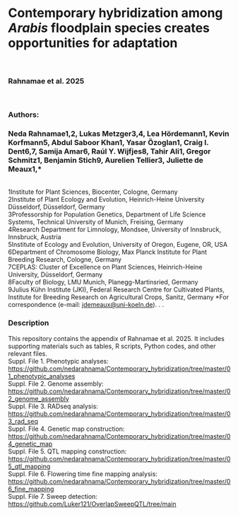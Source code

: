 # Contemporary hybridization among *Arabis* floodplain species creates opportunities for adaptation
<br>

### Rahnamae et al. 2025
<br>

### Authors: 
### Neda Rahnamae1,2, Lukas Metzger3,4, Lea Hördemann1, Kevin Korfmann5, Abdul Saboor Khan1, Yasar Özoglan1, Craig I. Dent6,7, Samija Amar6, Raúl Y. Wijfjes8, Tahir Ali1, Gregor Schmitz1, Benjamin Stich9, Aurelien Tellier3, Juliette de Meaux1,*

<br>1Institute for Plant Sciences, Biocenter, Cologne, Germany
<br>2Institute of Plant Ecology and Evolution, Heinrich-Heine University Düsseldorf, Düsseldorf, Germany
<br>3Professorship for Population Genetics, Department of Life Science Systems, Technical University of Munich, Freising, Germany
<br>4Research Department for Limnology, Mondsee, University of Innsbruck, Innsbruck, Austria
<br>5Institute of Ecology and Evolution, University of Oregon, Eugene, OR, USA
<br>6Department of Chromosome Biology, Max Planck Institute for Plant Breeding Research, Cologne, Germany
<br>7CEPLAS: Cluster of Excellence on Plant Sciences, Heinrich-Heine University, Düsseldorf, Germany
<br>8Faculty of Biology, LMU Munich, Planegg-Martinsried, Germany
<br>9Julius Kühn Institute (JKI), Federal Research Centre for Cultivated Plants, Institute for Breeding Research on Agricultural Crops, Sanitz, Germany
*For correspondence (e-mail: jdemeaux@uni-koeln.de).
.
.
### Description 

This repository contains the appendix of Rahnamae et al. 2025. It includes supporting materials such as tables, R scripts, Python codes, and other relevant files.
<br>Suppl. File 1. Phenotypic analyses: 
https://github.com/nedarahnama/Contemporary_hybridization/tree/master/01_phenotypic_analyses
<br>Suppl. File 2. Genome assembly: 
https://github.com/nedarahnama/Contemporary_hybridization/tree/master/02_genome_assembly
<br>Suppl. File 3. RADseq analysis: 
https://github.com/nedarahnama/Contemporary_hybridization/tree/master/03_rad_seq
<br>Suppl. File 4. Genetic map construction: 
https://github.com/nedarahnama/Contemporary_hybridization/tree/master/04_genetic_map
<br>Suppl. File 5. QTL mapping construction: 
https://github.com/nedarahnama/Contemporary_hybridization/tree/master/05_qtl_mapping
<br>Suppl. File 6. Flowering time fine mapping analysis: 
https://github.com/nedarahnama/Contemporary_hybridization/tree/master/06_fine_mapping
<br>Suppl. File 7. Sweep detection: 
https://github.com/Luker121/OverlapSweepQTL/tree/main
 



